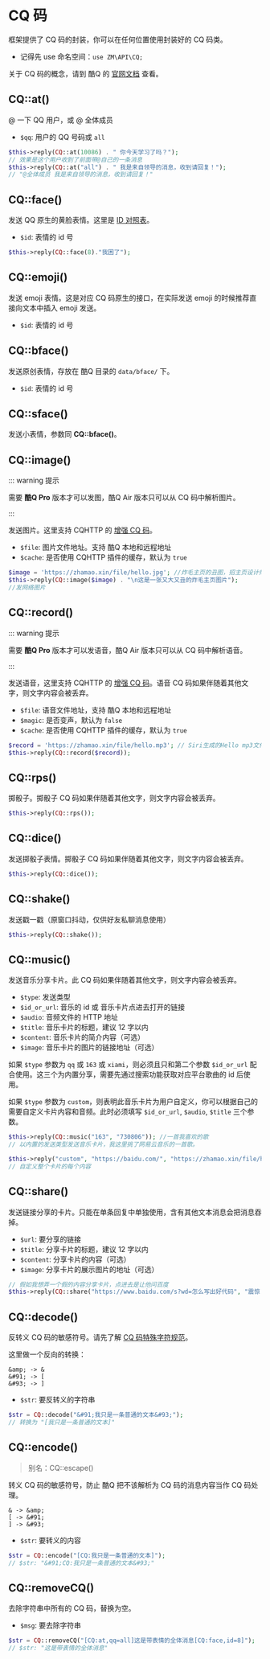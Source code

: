 # CQ 码

框架提供了 CQ 码的封装，你可以在任何位置使用封装好的 CQ 码类。

- 记得先 use 命名空间：`use ZM\API\CQ;`

关于 CQ 码的概念，请到 酷Q 的 [官网文档](https://docs.cqp.im/manual/cqcode/) 查看。

## CQ::at()

@ 一下 QQ 用户，或 @ 全体成员

- `$qq`: 用户的 QQ 号码或 `all`

```php
$this->reply(CQ::at(10086) . " 你今天学习了吗？");
// 效果是这个用户收到了前面带@自己的一条消息
$this->reply(CQ::at("all") . " 我是来自领导的消息，收到请回复！");
// "@全体成员 我是来自领导的消息，收到请回复！"
```

## CQ::face()

发送 QQ 原生的黄脸表情。这里是 <a href="/face_list.html" _block="true">ID 对照表</a>。

- `$id`: 表情的 id 号

```php
$this->reply(CQ::face(8)."我困了");
```

## CQ::emoji()

发送 emoji 表情。这是对应 CQ 码原生的接口，在实际发送 emoji 的时候推荐直接向文本中插入 emoji 发送。

- `$id`: 表情的 id 号

## CQ::bface()

发送原创表情，存放在 酷Q 目录的 `data/bface/` 下。

- `$id`: 表情的 id 号

## CQ::sface()

发送小表情，参数同 **CQ::bface()**。

## CQ::image()

::: warning 提示

需要 **酷Q Pro** 版本才可以发图，酷Q Air 版本只可以从 CQ 码中解析图片。

:::

发送图片。这里支持 CQHTTP 的 [增强 CQ 码](https://cqhttp.cc/docs/#/CQCode?id=增强功能列表)。

- `$file`: 图片文件地址。支持 酷Q 本地和远程地址
- `$cache`: 是否使用 CQHTTP 插件的缓存，默认为 `true`

```php
$image = 'https://zhamao.xin/file/hello.jpg'; //炸毛主页的丑图，招主页设计师
$this->reply(CQ::image($image) . "\n这是一张又大又丑的炸毛主页图片");
//发网络图片
```

## CQ::record()

::: warning 提示

需要 **酷Q Pro** 版本才可以发语音，酷Q Air 版本只可以从 CQ 码中解析语音。

:::

发送语音，这里支持 CQHTTP 的 [增强 CQ 码](https://cqhttp.cc/docs/#/CQCode?id=增强功能列表)。语音 CQ 码如果伴随着其他文字，则文字内容会被丢弃。

- `$file`: 语音文件地址，支持 酷Q 本地和远程地址
- `$magic`: 是否变声，默认为 `false`
- `$cache`: 是否使用 CQHTTP 插件的缓存，默认为 `true`

```php
$record = 'https://zhamao.xin/file/hello.mp3'; // Siri生成的Hello mp3文件
$this->reply(CQ::record($record));
```

## CQ::rps()

掷骰子。掷骰子 CQ 码如果伴随着其他文字，则文字内容会被丢弃。

```php
$this->reply(CQ::rps());
```

## CQ::dice()

发送掷骰子表情。掷骰子 CQ 码如果伴随着其他文字，则文字内容会被丢弃。

```php
$this->reply(CQ::dice());
```

## CQ::shake()

发送戳一戳（原窗口抖动，仅供好友私聊消息使用）

```php
$this->reply(CQ::shake());
```

## CQ::music()

发送音乐分享卡片。此 CQ 码如果伴随着其他文字，则文字内容会被丢弃。

- `$type`: 发送类型
- `$id_or_url`: 音乐的 id 或 音乐卡片点进去打开的链接
- `$audio`: 音频文件的 HTTP 地址
- `$title`: 音乐卡片的标题，建议 12 字以内
- `$content`: 音乐卡片的简介内容（可选）
- `$image`: 音乐卡片的图片的链接地址（可选）

如果 `$type` 参数为 `qq` 或 `163` 或 `xiami`，则必须且只和第二个参数 `$id_or_url` 配合使用。这三个为内置分享，需要先通过搜索功能获取对应平台歌曲的 id 后使用。

如果 `$type` 参数为 `custom`，则表明此音乐卡片为用户自定义，你可以根据自己的需要自定义卡片内容和音频。此时必须填写 `$id_or_url`, `$audio`, `$title` 三个参数。

```php
$this->reply(CQ::music("163", "730806")); //一首我喜欢的歌
// 以内置的发送类型发送音乐卡片，我这里挑了网易云音乐的一首歌。

$this->reply("custom", "https://baidu.com/", "https://zhamao.xin/file/hello.mp3", "我是Siri说出来的Hello", "不服来打我呀！", "https://zhamao.xin/file/hello.jpg");
// 自定义整个卡片的每个内容
```

## CQ::share()

发送链接分享的卡片。只能在单条回复中单独使用，含有其他文本消息会把消息吞掉。

- `$url`: 要分享的链接
- `$title`: 分享卡片的标题，建议 12 字以内
- `$content`: 分享卡片的内容（可选）
- `$image`: 分享卡片的展示图片的地址（可选）

```php
// 假如我想弄一个假的内容分享卡片，点进去是让他问百度
$this->reply(CQ::share("https://www.baidu.com/s?wd=怎么写出好代码", "震惊！一小编发现了神秘链接", "点击查看"));
```

## CQ::decode()

反转义 CQ 码的敏感符号。请先了解 [CQ 码特殊字符规范](https://docs.cqp.im/manual/cqcode/)。

这里做一个反向的转换：

```
&amp; -> &
&#91; -> [
&#93; -> ]
```

- `$str`: 要反转义的字符串

```php
$str = CQ::decode("&#91;我只是一条普通的文本&#93;");
// 转换为 "[我只是一条普通的文本]"
```

## CQ::encode()

> 别名：CQ::escape()

转义 CQ 码的敏感符号，防止 酷Q 把不该解析为 CQ 码的消息内容当作 CQ 码处理。

```
& -> &amp;
[ -> &#91;
] -> &#93;
```

- `$str`: 要转义的内容

```php
$str = CQ::encode("[CQ:我只是一条普通的文本]");
// $str: "&#91;CQ:我只是一条普通的文本&#93;"
```

## CQ::removeCQ()

去除字符串中所有的 CQ 码，替换为空。

- `$msg`: 要去除字符串

```php
$str = CQ::removeCQ("[CQ:at,qq=all]这是带表情的全体消息[CQ:face,id=8]");
// $str: "这是带表情的全体消息"
```

